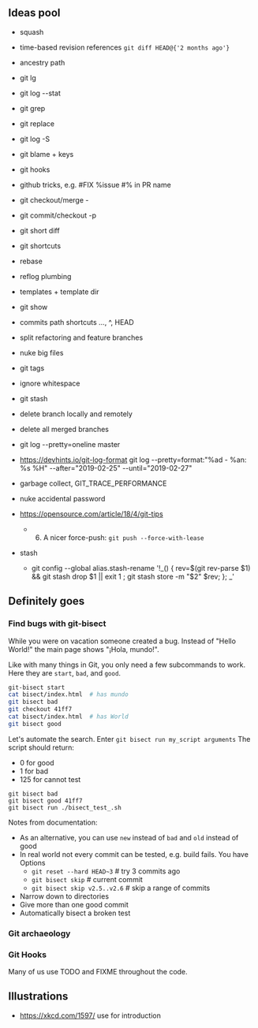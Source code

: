 ## Ideas pool

* squash
* time-based revision references  `git diff HEAD@{'2 months ago'}`
* ancestry path
* git lg
* git log --stat
* git grep
* git replace
* git log -S
* git blame + keys
* git hooks
* github tricks, e.g. #FIX %issue #% in PR name
* git checkout/merge -
* git commit/checkout -p
* git short diff
* git shortcuts
* rebase
* reflog plumbing
* templates + template dir
* git show
* commits path shortcuts ..., ^, HEAD
* split refactoring and feature branches
* nuke big files
* git tags
* ignore whitespace
* git stash
* delete branch locally and remotely
* delete all merged branches
* git log --pretty=oneline master
* https://devhints.io/git-log-format git log --pretty=format:"%ad - %an: %s %H" --after="2019-02-25" --until="2019-02-27"
* garbage collect, GIT_TRACE_PERFORMANCE
* nuke accidental password

* https://opensource.com/article/18/4/git-tips
  - 6. A nicer force-push: `git push --force-with-lease`


* stash
  - git config --global alias.stash-rename '!_() { rev=$(git rev-parse $1) && git stash drop $1 || exit 1 ; git stash store -m "$2" $rev; }; _'

## Definitely goes

### Find bugs with git-bisect

While you were on vacation someone created a bug. Instead of "Hello World!" the main page shows "¡Hola, mundo!".

Like with many things in Git, you only need a few subcommands to work. Here they are `start`, `bad`, and `good`.

```bash
git-bisect start
cat bisect/index.html  # has mundo
git bisect bad
git checkout 41ff7
cat bisect/index.html  # has World
git bisect good
```

Let's automate the search. Enter `git bisect run my_script arguments`
The script should return:

* 0 for good
* 1 for bad
* 125 for cannot test

```
git bisect bad
git bisect good 41ff7
git bisect run ./bisect_test_.sh
```

Notes from documentation:
* As an alternative, you can use `new` instead of `bad` and `old` instead of good
* In real world not every commit can be tested, e.g. build fails. You have Options
  - `git reset --hard HEAD~3`  # try 3 commits ago
  - `git bisect skip`  # current commit
  - `git bisect skip v2.5..v2.6`  # skip a range of commits
* Narrow down to directories
* Give more than one good commit
* Automatically bisect a broken test


### Git archaeology


### Git Hooks
Many of us use TODO and FIXME throughout the code.



## Illustrations
* https://xkcd.com/1597/ use for introduction
